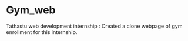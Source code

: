 # Gym_web
Tathastu web development internship :
Created a clone webpage of gym enrollment for this internship.

